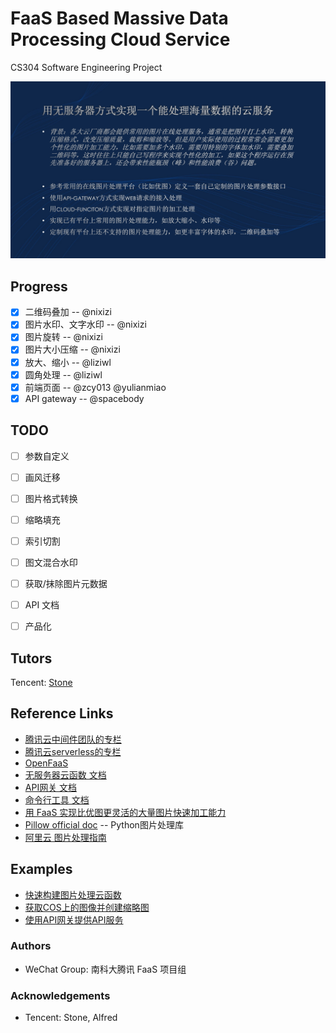 # FaaS Based Massive Data Processing Cloud Service 

CS304 Software Engineering Project

![projetc](./project.png)


## Progress

- [x] 二维码叠加 -- @nixizi
- [x] 图片水印、文字水印 -- @nixizi
- [x] 图片旋转 -- @nixizi
- [x] 图片大小压缩 -- @nixizi
- [x] 放大、缩小 -- @liziwl
- [x] 圆角处理 -- @liziwl
- [x] 前端页面 -- @zcy013 @yulianmiao
- [x] API gateway -- @spacebody

## TODO

- [ ] 参数自定义
- [ ] 画风迁移
- [ ] 图片格式转换
- [ ] 缩略填充
- [ ] 索引切割
- [ ] 图文混合水印
- [ ] 获取/抹除图片元数据
- [ ] API 文档
- [ ] 产品化



## Tutors

Tencent: [Stone](https://cloud.tencent.com/developer/user/561187/activities) 


## Reference Links

* [腾讯云中间件团队的专栏](https://cloud.tencent.com/developer/column/1027)
* [腾讯云serverless的专栏](https://cloud.tencent.com/developer/column/1196)
* [OpenFaaS](https://www.openfaas.com)
* [无服务器云函数 文档](https://cloud.tencent.com/document/product/583)
* [API网关 文档](https://cloud.tencent.com/document/product/628)
* [命令行工具 文档](https://cloud.tencent.com/document/product/440)
* [用 FaaS 实现比优图更灵活的大量图片快速加工能力](https://cloud.tencent.com/developer/article/1011234)
* [Pillow official doc](https://pillow.readthedocs.io/en/latest/) -- Python图片处理库
* [阿里云 图片处理指南](https://www.alibabacloud.com/help/zh/doc-detail/44688.htm)

## Examples

* [快速构建图片处理云函数](./快速部署创建流程.md)
* [获取COS上的图像并创建缩略图](https://cloud.tencent.com/document/product/583/9734)
* [使用API网关提供API服务](https://cloud.tencent.com/document/product/583/13197)

### Authors

- WeChat Group: 南科大腾讯 FaaS 项目组

### Acknowledgements

- Tencent: Stone, Alfred
